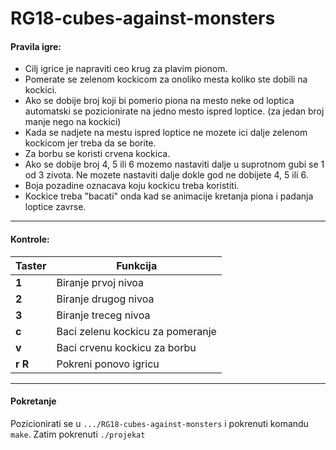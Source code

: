 # RG18-cubes-against-monsters
#### Pravila igre:

* Cilj igrice je napraviti ceo krug za plavim pionom. 
* Pomerate se zelenom kockicom za onoliko mesta koliko ste dobili na kockici.
* Ako se dobije broj koji bi pomerio piona na mesto neke od loptica automatski se pozicionirate na jedno mesto ispred loptice. (za jedan broj manje nego na kockici)
* Kada se nadjete na mestu ispred loptice ne mozete ici dalje zelenom kockicom jer treba da se borite. 
*  Za borbu se koristi crvena kockica. 
*  Ako se dobije broj 4, 5 ili 6 mozemo nastaviti dalje u suprotnom gubi se 1 od 3 zivota. Ne mozete nastaviti dalje dokle god ne dobijete 4, 5 ili 6.
*  Boja pozadine oznacava koju kockicu treba koristiti.
*  Kockice treba "bacati" onda kad se animacije kretanja piona i padanja loptice zavrse.
<hr>

#### Kontrole:

| Taster      | Funkcija |
| ----------- | ----------- |
| **1**       | Biranje prvoj nivoa       |
| **2**   | Biranje drugog nivoa        |
| **3**   | Biranje treceg nivoa        |
| **c**   | Baci zelenu kockicu za pomeranje      |
| **v**   | Baci crvenu kockicu za borbu        |
| **r** **R**   | Pokreni ponovo igricu        |


<hr>

#### Pokretanje
Pozicionirati se u ```.../RG18-cubes-against-monsters``` i pokrenuti komandu  ```make```. Zatim pokrenuti ```./projekat```
